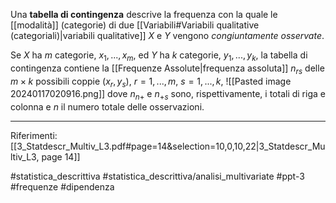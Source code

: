 Una **tabella di contingenza** descrive la frequenza con la quale le [[modalità]] (categorie) di due [[Variabili#Variabili qualitative (categoriali)|variabili qualitative]] $X$ e $Y$ vengono *congiuntamente osservate*.

Se $X$ ha $m$ categorie, $x_1, . . . , x_m$, ed $Y$ ha $k$ categorie, $y_1, . . . , y_k$, la tabella di contingenza contiene la [[Frequenze Assolute|frequenza assoluta]] $n_{rs}$ delle $m \times k$ possibili coppie $(x_r , y_s),\ r = 1, . . . , m,\ s = 1, . . . , k,$
![[Pasted image 20240117020916.png]]
dove $n_{n+}$ e $n_{+s}$ sono, rispettivamente, i totali di riga  e colonna e $n$ il numero totale delle osservazioni.
***
Riferimenti:
[[3_Statdescr_Multiv_L3.pdf#page=14&selection=10,0,10,22|3_Statdescr_Multiv_L3, page 14]]

#statistica_descrittiva 
#statistica_descrittiva/analisi_multivariate 
#ppt-3 
#frequenze 
#dipendenza 